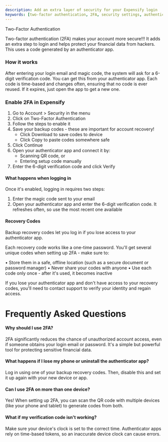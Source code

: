 ```yaml
---
description: Add an extra layer of security for your Expensify login
keywords: [two-factor authentication, 2FA, security settings, authenticator app, recovery codes, login security]
---
```


Two-Factor Authentication

Two-factor authentication (2FA) makes your account more secure!!! It adds an extra step to login and helps protect your financial data from hackers. This uses a code generated by an authenticator app.

### How it works

After entering your login email and magic code, the system will ask for a 6-digit verification code. You can get this from your authenticator app. Each code is time-based and changes often, ensuring that no code is ever reused. If it expires, just open the app to get a new one.

### Enable 2FA in Expensify

1. Go to Account > Security in the menu
2. Click on Two-Factor Authentication
3. Follow the steps to enable it
4. Save your backup codes - these are important for account recovery!
   - Click Download to save codes to device
   - Click Copy to paste codes somewhere safe
5. Click Continue
6. Open your authenticator app and connect it by:
   - Scanning QR code, or
   - Entering setup code manually
7. Enter the 6-digit verification code and click Verify

#### What happens when logging in

Once it's enabled, logging in requires two steps:
1. Enter the magic code sent to your email
2. Open your authenticator app and enter the 6-digit verification code. It refreshes often, so use the most recent one available

#### Recovery Codes

Backup recovery codes let you log in if you lose access to your authenticator app.

Each recovery code works like a one-time password. You'll get several unique codes when setting up 2FA - make sure to:

• Store them in a safe, offline location (such as a secure document or password manager)
• Never share your codes with anyone
• Use each code only once - after it's used, it becomes inactive

If you lose your authenticator app and don't have access to your recovery codes, you'll need to contact support to verify your identity and regain access.

# Frequently Asked Questions

#### Why should I use 2FA?

2FA significantly reduces the chance of unauthorized account access, even if someone obtains your login email or password. It's a simple but powerful tool for protecting sensitive financial data.

#### What happens if I lose my phone or uninstall the authenticator app?

Log in using one of your backup recovery codes. Then, disable this and set it up again with your new device or app.

#### Can I use 2FA on more than one device?

Yes! When setting up 2FA, you can scan the QR code with multiple devices (like your phone and tablet) to generate codes from both.

#### What if my verification code isn't working?

Make sure your device's clock is set to the correct time. Authenticator apps rely on time-based tokens, so an inaccurate device clock can cause errors.